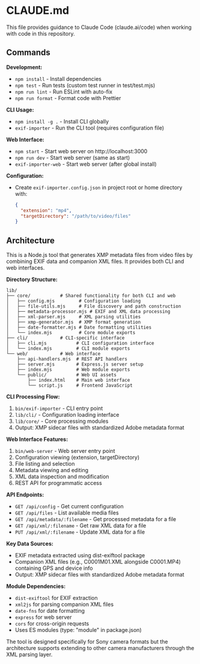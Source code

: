# CLAUDE.md

This file provides guidance to Claude Code (claude.ai/code) when working with code in this repository.

## Commands

**Development:**
- `npm install` - Install dependencies
- `npm test` - Run tests (custom test runner in test/test.mjs)
- `npm run lint` - Run ESLint with auto-fix
- `npm run format` - Format code with Prettier

**CLI Usage:**
- `npm install -g .` - Install CLI globally
- `exif-importer` - Run the CLI tool (requires configuration file)

**Web Interface:**
- `npm start` - Start web server on http://localhost:3000
- `npm run dev` - Start web server (same as start)
- `exif-importer-web` - Start web server (after global install)

**Configuration:**
- Create `exif-importer.config.json` in project root or home directory with:
  ```json
  {
    "extension": "mp4",
    "targetDirectory": "/path/to/video/files"
  }
  ```

## Architecture

This is a Node.js tool that generates XMP metadata files from video files by combining EXIF data and companion XML files. It provides both CLI and web interfaces.

**Directory Structure:**
```
lib/
├── core/           # Shared functionality for both CLI and web
│   ├── config.mjs         # Configuration loading
│   ├── file-utils.mjs     # File discovery and path construction
│   ├── metadata-processor.mjs # EXIF and XML data processing
│   ├── xml-parser.mjs     # XML parsing utilities
│   ├── xmp-generator.mjs  # XMP format generation
│   ├── date-formatter.mjs # Date formatting utilities
│   └── index.mjs          # Core module exports
├── cli/            # CLI-specific interface
│   ├── cli.mjs           # CLI configuration interface
│   └── index.mjs         # CLI module exports
└── web/            # Web interface
    ├── api-handlers.mjs  # REST API handlers
    ├── server.mjs        # Express.js server setup
    ├── index.mjs         # Web module exports
    └── public/           # Web UI assets
        ├── index.html    # Main web interface
        └── script.js     # Frontend JavaScript
```

**CLI Processing Flow:**
1. `bin/exif-importer` - CLI entry point
2. `lib/cli/` - Configuration loading interface
3. `lib/core/` - Core processing modules
4. Output: XMP sidecar files with standardized Adobe metadata format

**Web Interface Features:**
1. `bin/web-server` - Web server entry point
2. Configuration viewing (extension, targetDirectory)
3. File listing and selection
4. Metadata viewing and editing
5. XML data inspection and modification
6. REST API for programmatic access

**API Endpoints:**
- `GET /api/config` - Get current configuration
- `GET /api/files` - List available media files
- `GET /api/metadata/:filename` - Get processed metadata for a file
- `GET /api/xml/:filename` - Get raw XML data for a file
- `PUT /api/xml/:filename` - Update XML data for a file

**Key Data Sources:**
- EXIF metadata extracted using dist-exiftool package
- Companion XML files (e.g., C0001M01.XML alongside C0001.MP4) containing GPS and device info
- Output: XMP sidecar files with standardized Adobe metadata format

**Module Dependencies:**
- `dist-exiftool` for EXIF extraction
- `xml2js` for parsing companion XML files  
- `date-fns` for date formatting
- `express` for web server
- `cors` for cross-origin requests
- Uses ES modules (type: "module" in package.json)

The tool is designed specifically for Sony camera formats but the architecture supports extending to other camera manufacturers through the XML parsing layer.